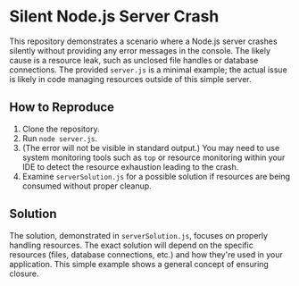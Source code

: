 # Silent Node.js Server Crash

This repository demonstrates a scenario where a Node.js server crashes silently without providing any error messages in the console.  The likely cause is a resource leak, such as unclosed file handles or database connections.  The provided `server.js` is a minimal example; the actual issue is likely in code managing resources outside of this simple server.

## How to Reproduce

1. Clone the repository.
2. Run `node server.js`.
3.  (The error will not be visible in standard output.)  You may need to use system monitoring tools such as `top` or resource monitoring within your IDE to detect the resource exhaustion leading to the crash.
4. Examine `serverSolution.js` for a possible solution if resources are being consumed without proper cleanup.

## Solution

The solution, demonstrated in `serverSolution.js`, focuses on properly handling resources. The exact solution will depend on the specific resources (files, database connections, etc.) and how they're used in your application. This simple example shows a general concept of ensuring closure.
